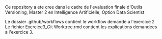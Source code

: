 Ce repository a ete cree dans le cadre de l'evaluation finale d'Outils Versioning, Master 2 en Intelligence Artificielle, Option Data Scientist

Le dossier .github/workflows contient le workflow demande a l'exercice 2
Le fichier Exercice3_Git Worktree.rmd contient les explications demandees a l'exercice 3.


